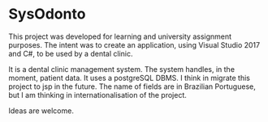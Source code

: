 # SysOdonto
This project was developed for learning and university assignment purposes. 
The intent was to create an application, using Visual Studio 2017 and C#, to be used by a dental clinic. 

It is a dental clinic management system. The system handles, in the moment, patient data. It uses a postgreSQL DBMS. I think in migrate this project to jsp in the future. 
The name of fields are in Brazilian Portuguese, but I am thinking in internationalisation of the project.

Ideas are welcome. 
